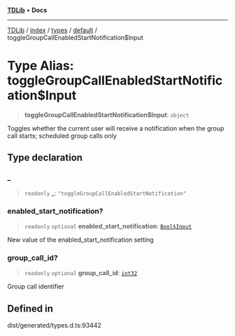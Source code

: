 [**TDLib**](../../../../../../README.md) • **Docs**

***

[TDLib](../../../../../../modules.md) / [index](../../../../../README.md) / [types](../../../README.md) / [default](../README.md) / toggleGroupCallEnabledStartNotification$Input

# Type Alias: toggleGroupCallEnabledStartNotification$Input

> **toggleGroupCallEnabledStartNotification$Input**: `object`

Toggles whether the current user will receive a notification when the group call starts; scheduled group calls only

## Type declaration

### \_

> `readonly` **\_**: `"toggleGroupCallEnabledStartNotification"`

### enabled\_start\_notification?

> `readonly` `optional` **enabled\_start\_notification**: [`Bool$Input`](Bool$Input.md)

New value of the enabled_start_notification setting

### group\_call\_id?

> `readonly` `optional` **group\_call\_id**: [`int32`](int32.md)

Group call identifier

## Defined in

dist/generated/types.d.ts:93442
